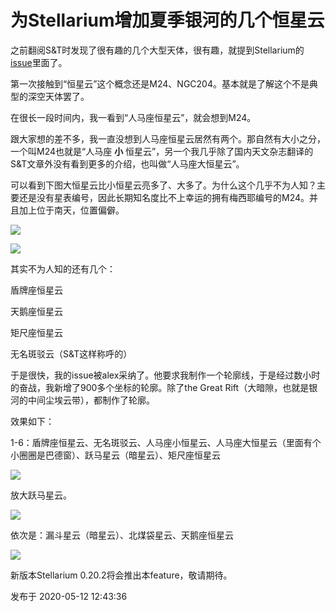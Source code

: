 # 为Stellarium增加夏季银河的几个恒星云

之前翻阅S&T时发现了很有趣的几个大型天体，很有趣，就提到Stellarium的[issue](https://github.com/Stellarium/stellarium/issues/1067)里面了。

第一次接触到“恒星云”这个概念还是M24、NGC204。基本就是了解这个不是典型的深空天体罢了。

在很长一段时间内，我一看到“人马座恒星云”，就会想到M24。

跟大家想的差不多，我一直没想到人马座恒星云居然有两个。那自然有大小之分，一个叫M24也就是“人马座 **小**
恒星云”，另一个我几乎除了国内天文杂志翻译的S&T文章外没有看到更多的介绍，也叫做“人马座大恒星云”。

可以看到下图大恒星云比小恒星云亮多了、大多了。为什么这个几乎不为人知？主要还是没有星表编号，因此长期知名度比不上幸运的拥有梅西耶编号的M24。并且加上位于南天，位置偏僻。

  

![](https://pic3.zhimg.com/v2-e74d8ed9abf0c2d8039070480dbfa455_720w.jpg?source=d16d100b)

  

  

![](https://pic1.zhimg.com/v2-b194a4fb5f2097ad0f4514564a97ab5b_720w.jpg?source=d16d100b)

  

其实不为人知的还有几个：

盾牌座恒星云

天鹅座恒星云

矩尺座恒星云

无名斑驳云（S&T这样称呼的）

于是很快，我的issue被alex采纳了。他要求我制作一个轮廓线，于是经过数小时的奋战，我新增了900多个坐标的轮廓。除了the Great
Rift（大暗隙，也就是银河的中间尘埃云带），都制作了轮廓。

效果如下：

1-6：盾牌座恒星云、无名斑驳云、人马座小恒星云、人马座大恒星云（里面有个小圈圈是巴德窗）、跃马星云（暗星云）、矩尺座恒星云

  

![](https://pic1.zhimg.com/v2-757666a2ee8f4ec9de66d4bbec18adf0_720w.jpg?source=d16d100b)

  

放大跃马星云。

  

![](https://pica.zhimg.com/v2-95b7f996adc0cb264172081f851bb1f4_720w.jpg?source=d16d100b)

  

依次是：漏斗星云（暗星云）、北煤袋星云、天鹅座恒星云

  

![](https://pic1.zhimg.com/v2-b18d3d90bc240329e950d718f7e1b425_720w.jpg?source=d16d100b)

  

新版本Stellarium 0.20.2将会推出本feature，敬请期待。

发布于 2020-05-12 12:43:36

